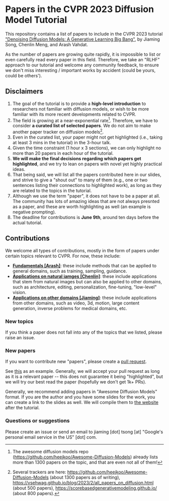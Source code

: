 # Papers in the CVPR 2023 Diffusion Model Tutorial

This repository contains a list of papers to include in the CVPR 2023 tutorial ["Denoising Diffusion Models:
A Generative Learning Big Bang"](https://cvpr2023-tutorial-diffusion-models.github.io/), by Jiaming Song, Chenlin Meng, and Arash Vahdat. 

As the number of papers are growing quite rapidly, it is impossible to list or even carefully read every paper in this field. 
Therefore, we take an "RLHF" approach to our tutorial and welcome any community feedback, to ensure we don't miss interesting / important works by accident (could be yours, could be others').

## Disclaimers

1. The goal of the tutorial is to provide a **high-level introduction** to researchers not familiar with diffusion models, or wish to be more familiar with its more recent developments related to CVPR. 
2. The field is growing at a near-exponential rate[^1]. Therefore, we have to consider **a curated list of selected papers**. We do not aim to make another paper tracker on diffusion models[^2].
3. Even in the curated list, your paper might not get highlighted (i.e., taking at least 3 mins in the tutorial) in the 3-hour talk.
4. Given the time constraint (1 hour x 3 sections), we can only highlight no more than 20 papers in each hour of the tutorial.
5. **We will make the final decisions regarding which papers get highlighted**, and we try to lean on papers with novel yet highly practical ideas.
6. That being said, we will list all the papers contributed here in our slides, and strive to give a "shout out" to many of them (e.g., one or two sentences listing their connections to highlighted work), as long as they are related to the topics in the tutorial.
7. Although we use the term "paper", it does not have to be a paper at all. The community has lots of amazing ideas that are not always presnted as a paper, and these are worth highlighting as well (an example is negative prompting). 
8. The deadline for contributions is **June 9th**, around ten days before the actual tutorial. 

[^1]: The awesome diffusion models repo (https://github.com/heejkoo/Awesome-Diffusion-Models) already lists more than 1300 papers on the topic, and that are even not all of them! 
[^2]: Several trackers are here: https://github.com/heejkoo/Awesome-Diffusion-Models (about 1300 papers as of writing), https://vsehwag.github.io/blog/2023/2/all_papers_on_diffusion.html (about 500 papers), https://scorebasedgenerativemodeling.github.io/ (about 800 papers).

## Contributions

We welcome all types of contributions, mostly in the form of papers under certain topics relevant to CVPR. For now, these include:

- [**Fundamentals [Arash]**](https://github.com/cvpr2023-tutorial-diffusion-models/papers/blob/main/topics/1_fundamentals.md): these include methods that can be applied to general domains, such as training, sampling, guidance. 
- [**Applications on natural iamges [Chenlin]**](https://github.com/cvpr2023-tutorial-diffusion-models/papers/blob/main/topics/2_images.md): these include applications that stem from natural images but can also be applied to other domains, such as architecture, editing, personalization, fine-tuning, "low-level" vision.
- [**Applications on other domains [Jiaming]**](https://github.com/cvpr2023-tutorial-diffusion-models/papers/blob/main/topics/3_others.md): these include applications from other domains, such as video, 3d, motion, large content generation, inverse problems for medical domains, etc.

### New topics
If you think a paper does not fall into any of the topics that we listed, please raise an issue.

### New papers
If you want to contribute new "papers", please create a [pull request](https://docs.github.com/en/pull-requests/collaborating-with-pull-requests/proposing-changes-to-your-work-with-pull-requests/creating-a-pull-request-from-a-fork).

See [this](https://github.com/cvpr2023-tutorial-diffusion-models/papers/pull/1) as an example. Generally, we will accept your pull request as long as it is a relevant paper -- this does not guarantee it being "highlighted", but we will try our best read the paper (hopefully we don't get 1k+ PRs). 

Generally, we recommend adding papers in "Awesome Diffusion Models" format. If you are the author and you have some slides for the work, you can create a link to the slides as well. We will compile them to [the website](https://cvpr2023-tutorial-diffusion-models.github.io/) after the tutorial. 

### Questions or suggestions

Please create an issue or send an email to jiaming [dot] tsong [at] "Google's personal email service in the US" [dot] com.
